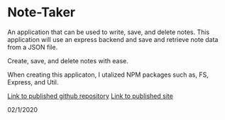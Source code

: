 # Note-Taker
 An application that can be used to write, save, and delete notes. This application will use an express backend and save and retrieve note data from a JSON file.

 Create, save, and delete notes with ease.

 When creating this applicaton, I utalized NPM packages such as, FS, Express, and Util. 


[Link to published github repository](https://github.com/Lbm2439/Note-Taker.git)
[Link to published site](https://lbm2439.github.io/Note-Taker/)

02/1/2020


